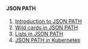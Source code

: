 #### JSON PATH

1. [Introduction to JSON PATH](intro.md)
2. [Wild cards in JSON PATH](wildcards.md)
3. [Lists in JSON PATH](lists.md)
4. [JSON PATH in Kubernetes](jsonpath_in_k8s.md)